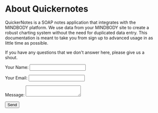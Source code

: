 # About Quickernotes

QuickerNotes is a SOAP notes application that integrates with the MINDBODY platform. We use data from your 
MINDBODY site to create a robust charting system without the need for duplicated data entry. This documentation
is meant to take you from sign up to advanced usage in as little time as possible. 

If you have any questions that we don't answer here, please give us a shout.

<form 
	name="contact" 
	method="post"
    data-netlify="true"
    data-netlify-honeypot="bot-field">
  <p>
    <label>Your Name: <input type="text" name="name" /></label>   
  </p>
  <p>
    <label>Your Email: <input type="email" name="email" /></label>
  </p>
  <p>
    <label>Message: <textarea name="message"></textarea></label>
  </p>
  <p>
    <button type="submit">Send</button>
  </p>
</form>

